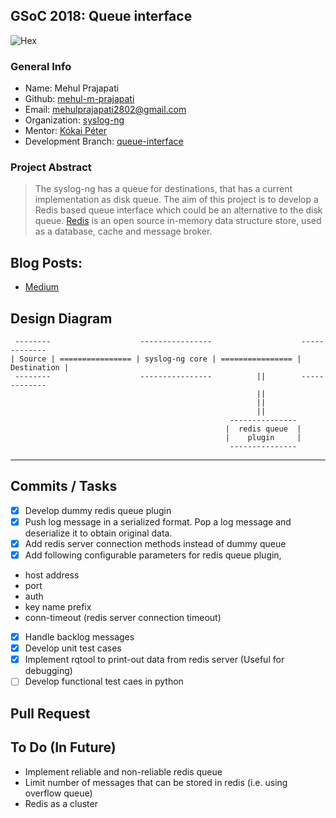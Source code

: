 ## GSoC 2018: Queue interface
![Hex](https://img.shields.io/badge/gsoc-syslog--ng-blue.svg)

### General Info
- Name: Mehul Prajapati
- Github: [mehul-m-prajapati](https://github.com/mehul-m-prajapati)
- Email: mehulprajapati2802@gmail.com
- Organization: [syslog-ng](https://github.com/balabit/syslog-ng)
- Mentor: [Kókai Péter](https://github.com/Kokan)
- Development Branch: [queue-interface](https://github.com/mehul-m-prajapati/syslog-ng/tree/queue-interface)

### Project Abstract
> The syslog-ng has a queue for destinations, that has a current implementation as disk queue. The aim of this project is to develop a Redis based queue interface which could be an alternative to the disk queue.
> [Redis](https://github.com/antirez/redis) is an open source in-memory data structure store, used as a database, cache and message broker.

## Blog Posts:
- [Medium](https://medium.com/@Mehul2802/compiling-syslog-ng-source-code-on-ubuntu-16-04-9bd93ecf02ef)

## Design Diagram
```
 --------                    ----------------                    -------------
| Source | ================ | syslog-ng core | ================ | Destination | 
 --------                    ----------------          ||        -------------
                                                       ||
                                                       ||
                                                       ||
                                                 ---------------      
                                                |  redis queue  |
                                                |    plugin     |
                                                 ---------------
```                          
---
## Commits / Tasks
- [X] Develop dummy redis queue plugin
- [X] Push log message in a serialized format. Pop a log message and deserialize it to obtain original data.
- [X] Add redis server connection methods instead of dummy queue
- [X] Add following configurable parameters for redis queue plugin,
* host address
* port
* auth
* key name prefix
* conn-timeout (redis server connection timeout)
- [X] Handle backlog messages 
- [X] Develop unit test cases
- [X] Implement rqtool to print-out data from redis server (Useful for debugging)
- [ ] Develop functional test caes in python

## Pull Request


## To Do (In Future)
- Implement reliable and non-reliable redis queue
- Limit number of messages that can be stored in redis (i.e. using overflow queue)
- Redis as a cluster
